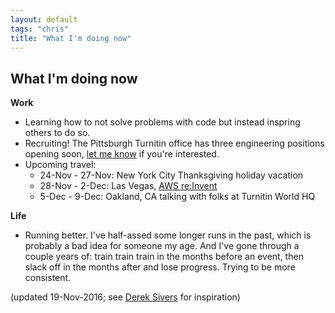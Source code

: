 ```yaml
---
layout: default
tags: "chris"
title: "What I'm doing now"
---
```


## What I'm doing now

__Work__

* Learning how to not solve problems with code but instead inspring others to
  do so.
* Recruiting! The Pittsburgh Turnitin office has three engineering positions
  opening soon, [let me know](https://twitter.com/cwinters) if you're interested.
* Upcoming travel:
    * 24-Nov - 27-Nov: New York City Thanksgiving holiday vacation
    * 28-Nov - 2-Dec: Las Vegas, [AWS re:Invent](https://reinvent.awsevents.com/)
    * 5-Dec - 9-Dec: Oakland, CA talking with folks at Turnitin World HQ

__Life__

* Running better. I've half-assed some longer runs in the past, which is
  probably a bad idea for someone my age. And I've gone through a couple years of:
  train train train in the months before an event, then slack off in the months
  after and lose progress. Trying to be more consistent.

(updated 19-Nov-2016; see [Derek Sivers](http://sivers.org/now) for inspiration)

